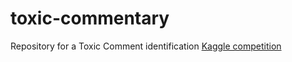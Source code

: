 # toxic-commentary
Repository for a Toxic Comment identification [Kaggle competition](https://www.kaggle.com/c/jigsaw-toxic-comment-classification-challenge)
